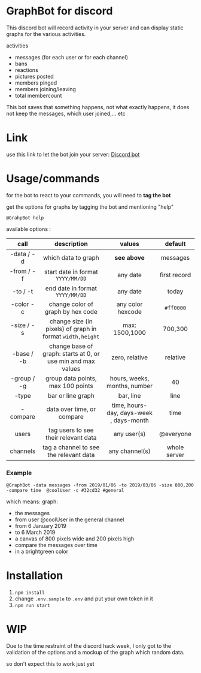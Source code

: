 
GraphBot for discord
======

This discord bot will record activity in your server and can display static graphs for the various activities.

activities
 + messages (for each user or for each channel)
 + bans
 + reactions
 + pictures posted
 + members pinged
 + members joining/leaving
 + total membercount
 
 This bot saves that something happens, not what exactly happens, it does not keep the messages, which user joined,... etc

 
Link
======

use this link to let the bot join your server:
[Discord bot](
https://discordapp.com/api/oauth2/authorize?client_id=591755247417032765&permissions=0&scope=bot) 
 
Usage/commands
======
for the bot to react to your commands, you will need to **tag the bot** 

get the options for graphs by tagging the bot and mentioning "help"

`@GrahpBot help`

available options :


| call          | description                                                   | values                                    | default       |
| :-----------: | :-----------------------------------------------------------: | :---------------------------------------: | :-----------: |
| -data / -d    | which data to graph                                           | **see above**                             | messages      |
| -from / -f    |  start date in format `YYYY/MM/DD`                            | any date                                  | first record  |
| -to / -t      | end date in format `YYYY/MM/DD`                               | any date                                  | today         |
| -color -c     | change color of graph by hex code                             | any color hexcode                         | `#ff0000`     |
| -size / -s    | change size (in pixels) of graph in format `width,height`     | max: 1500,1000                            | 700,300       |
| -base / -b    | change base of graph: starts at 0, or use min and max values  | zero, relative                            | relative      |
| -group / -g   | group data points, max 100 points                             | hours, weeks, months, number              | 40            |
| -type         | bar or line graph                                             | bar, line                                 | line          |
| -compare      | data over time, or compare                                    | time, hours-day, days-week , days-month   | time          |
| users         | tag users to see their relevant data                          | any user(s)                               | @everyone     |
| channels      | tag a channel to see the relevant data                        | any channel(s)                            | whole server  |

### Example

`@GraphBot -data messages -from 2019/01/06 -to 2019/03/06 -size 800,200 -compare time  @coolUser -c #32cd32 #general`

which means:
graph:
 + the messages
 + from user @coolUser in the general channel
 + from 6 January 2019
 + to 6 March 2019
 + a canvas of 800 pixels wide and 200 pixels high 
 + compare the messages over time
 + in a brightgreen color


Installation
======

1. `npm install`
2.  change `.env.sample`  to `.env` and put your own token in it
3. `npm run start`




# WIP
Due to the time restraint of the discord hack week, I only got to the validation of the options and a mockup of the graph which random data.

so don't expect this to work just yet